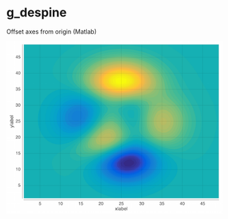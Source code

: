 # g_despine
Offset axes from origin (Matlab)

![example.png](example.png?raw=true "g_despine example")
